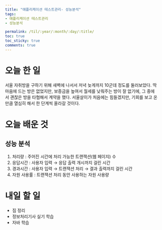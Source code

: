 ```yaml
---
title: "애플리케이션 테스트관리- 성능분석"
tags:
- 애플리케이션 테스트관리
- 성능분석

permalink: /til/:year/:month/:day/:title/
toc: true
toc_sticky: true
comments: true
---
```


# 오늘 한 일
서울 자취방을 구하기 위해 새벽에 나서서 저녁 늦게까지 10군데 정도를 둘러보았다.
딱 마음에 드는 방은 없었지만, 보증금을 높여서 월세를 낮춰주는 방이 잘 없기에, 그 중에서 괜찮은 방을 타협해서 계약을 했다.
서울살이가 처음에는 힘들겠지만, 기회를 보고 온 만큼 열심히 해서 한 단계씩 올라갈 것이다.

# 오늘 배운 것

## 성능 분석
1. 처리량 : 주어진 시간에 처리 가능한 트랜잭션(웹 페이지) 수
2. 응답시간 : 사용자 입력 → 응답 출력 개시까지 걸린 시간
3. 경과시간 : 사용자 입력 → 트랜잭션 처리 → 결과 출력까지 걸린 시간
4. 자원 사용률 : 트랜잭션 처리 동안 사용하는 자원 사용량

# 내일 할 일
- 짐 정리
- 정보처리기사 실기 학습
- 자바 학습
